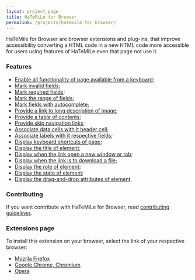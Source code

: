```yaml
---
layout: project_page
title: HaTeMiLe for Browser
permalink: /projects/hatemile_for_browser/
---
```


HaTeMile for Browser are browser extensions and plug-ins, that improve accessibility converting a HTML code in a new HTML code more accessible for users using features of HaTeMiLe even that page not use it.

### Features

* [Enable all functionality of page available from a keyboard](https://github.com/hatemile/hatemile-for-javascript/wiki/Enable-all-functionality-of-page-available-from-a-keyboard);
* [Mark invalid fields](https://github.com/hatemile/hatemile-for-javascript/wiki/Improve-the-acessibility-of-forms#mark-invalid-fields);
* [Mark required fields](https://github.com/hatemile/hatemile-for-javascript/wiki/Improve-the-acessibility-of-forms#mark-required-field);
* [Mark the range of fields](https://github.com/hatemile/hatemile-for-javascript/wiki/Improve-the-acessibility-of-forms#mark-the-range-of-fields);
* [Mark fields with autocomplete](https://github.com/hatemile/hatemile-for-javascript/wiki/Improve-the-acessibility-of-forms#mark-autocomplete-fields);
* [Provide a link to long description of image](https://github.com/hatemile/hatemile-for-javascript/wiki/Provide-accessibility-resources-to-navigate#provide-a-polyfill-to-longdesc-attribute);
* [Provide a table of contents](https://github.com/hatemile/hatemile-for-javascript/wiki/Provide-accessibility-resources-to-navigate#provide-a-table-of-contents);
* [Provide skip navigation links](https://github.com/hatemile/hatemile-for-javascript/wiki/Provide-accessibility-resources-to-navigate#provide-skip-navigation-links);
* [Associate data cells with it header cell](https://github.com/hatemile/hatemile-for-javascript/wiki/Associate-HTML-elements#associate-data-cells-with-it-header-cell);
* [Associate labels with it respective fields](https://github.com/hatemile/hatemile-for-javascript/wiki/Associate-HTML-elements#associate-labels-with-it-respective-fields);
* [Display keyboard shortcuts of page](https://github.com/hatemile/hatemile-for-javascript/wiki/Display-inacessible-informations-of-page#display-keyboard-shortcuts-of-page);
* [Display the title of element](https://github.com/hatemile/hatemile-for-javascript/wiki/Display-inacessible-informations-of-page#display-the-title-attribute-of-element);
* [Display when the link open a new window or tab](https://github.com/hatemile/hatemile-for-javascript/wiki/Display-inacessible-informations-of-page#display-when-the-link-open-a-new-window-or-tab);
* [Display when the link is to download a file](https://github.com/hatemile/hatemile-for-javascript/wiki/Display-inacessible-informations-of-page#display-when-the-link-is-to-download-a-file);
* [Display the role of element](https://github.com/hatemile/hatemile-for-javascript/wiki/Display-inacessible-informations-of-page#display-the-role-of-element);
* [Display the state of element](https://github.com/hatemile/hatemile-for-javascript/wiki/Display-inacessible-informations-of-page#display-the-state-of-element);
* [Display the drag-and-drop attributes of element](https://github.com/hatemile/hatemile-for-javascript/wiki/Display-inacessible-informations-of-page#display-the-drag-and-drop-attributes-of-element).

### Contributing

If you want contribute with HaTeMiLe for Browser, read [contributing guidelines](/projects/hatemile_for_browser/contributing/).

### Extensions page

To install this extension on your browser, select the link of your respective browser:

* [Mozilla Firefox](https://addons.mozilla.org/en/firefox/addon/hatemile-for-browser/)
* [Google Chrome, Chromium](https://chrome.google.com/webstore/detail/hatemile-for-browser/cgmocdadonifbjlfaeedjdlhghkpfcok)
* [Opera](https://addons.opera.com/en/extensions/details/hatemile-for-browser/)

